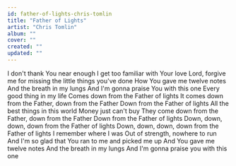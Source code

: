 ```yaml
---
id: father-of-lights-chris-tomlin
title: "Father of Lights"
artist: "Chris Tomlin"
album: ""
cover: ""
created: ""
updated: ""
---
```


I don't thank You near enough
I get too familiar with Your love
Lord, forgive me for missing the little things you've done
How You gave me twelve notes
And the breath in my lungs
And I'm gonna praise You with this one
Every good thing in my life
Comes down from the Father of lights
It comes down from the Father, down from the Father
Down from the Father of lights
All the best things in this world
Money just can't buy
They come down from the Father, down from the Father
Down from the Father of lights
Down, down, down, down from the Father of lights
Down, down, down, down from the Father of lights
I remember where I was
Out of strength, nowhere to run
And I'm so glad that You ran to me and picked me up
And You gave me twelve notes
And the breath in my lungs
And I'm gonna praise you with this one